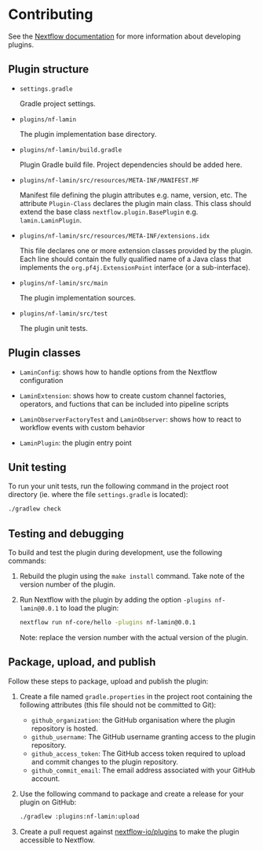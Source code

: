 # Contributing

See the [Nextflow documentation](https://nextflow.io/docs/latest/plugins.html) for more information about developing plugins.

## Plugin structure

- `settings.gradle`

  Gradle project settings.

- `plugins/nf-lamin`

  The plugin implementation base directory.

- `plugins/nf-lamin/build.gradle`

  Plugin Gradle build file. Project dependencies should be added here.

- `plugins/nf-lamin/src/resources/META-INF/MANIFEST.MF`

  Manifest file defining the plugin attributes e.g. name, version, etc. The attribute `Plugin-Class` declares the plugin main class. This class should extend the base class `nextflow.plugin.BasePlugin` e.g. `lamin.LaminPlugin`.

- `plugins/nf-lamin/src/resources/META-INF/extensions.idx`

  This file declares one or more extension classes provided by the plugin. Each line should contain the fully qualified name of a Java class that implements the `org.pf4j.ExtensionPoint` interface (or a sub-interface).

- `plugins/nf-lamin/src/main`

  The plugin implementation sources.

- `plugins/nf-lamin/src/test`

  The plugin unit tests.

## Plugin classes

- `LaminConfig`: shows how to handle options from the Nextflow configuration

- `LaminExtension`: shows how to create custom channel factories, operators, and fuctions that can be included into pipeline scripts

- `LaminObserverFactoryTest` and `LaminObserver`: shows how to react to workflow events with custom behavior

- `LaminPlugin`: the plugin entry point

## Unit testing

To run your unit tests, run the following command in the project root directory (ie. where the file `settings.gradle` is located):

```bash
./gradlew check
```

## Testing and debugging

To build and test the plugin during development, use the following commands:

1. Rebuild the plugin using the `make install` command. Take note of the version number of the plugin.

2. Run Nextflow with the plugin by adding the option `-plugins nf-lamin@0.0.1` to load the plugin:

   ```bash
   nextflow run nf-core/hello -plugins nf-lamin@0.0.1
   ```

   Note: replace the version number with the actual version of the plugin.

## Package, upload, and publish


Follow these steps to package, upload and publish the plugin:

1. Create a file named `gradle.properties` in the project root containing the following attributes (this file should not be committed to Git):

   - `github_organization`: the GitHub organisation where the plugin repository is hosted.
   - `github_username`: The GitHub username granting access to the plugin repository.
   - `github_access_token`: The GitHub access token required to upload and commit changes to the plugin repository.
   - `github_commit_email`: The email address associated with your GitHub account.

2. Use the following command to package and create a release for your plugin on GitHub:

   ```bash
   ./gradlew :plugins:nf-lamin:upload
   ```

3. Create a pull request against [nextflow-io/plugins](https://github.com/nextflow-io/plugins/blob/main/plugins.json) to make the plugin accessible to Nextflow.
